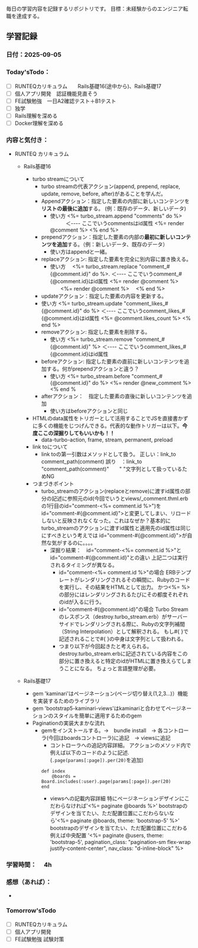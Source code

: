 毎日の学習内容を記録するリポジトリです。
目標：未経験からのエンジニア転職を達成する。

## 学習記録
### 日付：2025-09-05
### Today'sTodo：
- [ ] RUNTEQカリキュラム　　Rails基礎16(途中から)、Rails基礎17
- [ ] 個人アプリ開発　認証機能見直そう
- [ ] FE試験勉強　一日A2確認テスト＋B1テスト
- [ ] 独学
- [ ] Rails理解を深める
- [ ] Docker理解を深める　
### 内容と気付き：
- RUNTEQ カリキュラム　
    - Rails基礎16
        - turbo streamについて
            - turbo streamの代表アクション(append, prepend, replace, update, remove, before, after)があることを学んだ。
            - Appendアクション：指定した要素の内部に新しいコンテンツを**リストの最後に追加**する。 (例：既存のデータ、新しいデータ)
                - 使い方
                  <%= turbo_stream.append "comments" do %>   　　　＜---- ここでいうcommentsはid属性
                    <%= render @comment %> 
                  <% end %>
            - prependアクション：指定した要素の内部の**最初に新しいコンテンツを追加**する。（例：新しいデータ、既存のデータ）
                - 使い方はappendと一緒。
            - replaceアクション: 指定した要素を完全に別内容に置き換える。
                - 使い方
                　<%= turbo_stream.replace "comment_#{@comment.id}" do %>. ＜---- ここでいうcomment_#{@comment.id}はid属性
                    <%= render @comment %> 
                　　<%= render @comment %>
                　<% end %>
            - updateアクション：指定した要素の内容を更新する。
             - 使い方
                <%= turbo_stream.update "comment_likes_#{@comment.id}" do %>    ＜---- ここでいうcomment_likes_#{@comment.id}はid属性
                    <%= @comment.likes_count %>
                <% end %>
            - removeアクション: 指定した要素を削除する。
                - 使い方
                     <%= turbo_stream.remove "comment_#{@comment.id}" %>   ＜---- ここでいうcomment_likes_#{@comment.id}はid属性
            - beforeアクション: 指定した要素の直前に新しいコンテンツを追加する。何がprependアクションと違う？
                - 使い方
                    <%= turbo_stream.before "comment_#{@comment.id}" do %>
                        <%= render @new_comment %>
                    <% end %
            - afterアクション：　指定した要素の直後に新しいコンテンツを追加
                - 使い方はbeforeアクションと同じ
        - HTMLのdata属性をトリガーとして活用することでJSを直接書かずに多くの機能をじつげんできる。代表的な動作トリガーは以下。**今度ここの深掘りしてもいいかも！！**
            - data-turbo-action, frame, stream, permanent, preload
        - link toについて
            - link toの第一引数はメソッドとして扱う。
                正しい：link_to comment_path(comment)
                誤り　：link_to "comment_path(comment)"　　" "文字列として扱っているためNG
        - つまづきポイント
            - turbo_streamのアクション(replaceとremove)に渡すid属性の部分の記述に参照元のid(今回でいうとviews/_comment.thml.erbの1行目のid="comment-<%= comment.id %>")を　id="comment-#{@comment.id}">と変更してしまい、リロードしないと反映されなくなった。これはなぜか？基本的にturbo_streamのアクションに渡すid属性と適用先のid属性は同じにすべきという考えでは id="comment-#{@comment.id}">が自然な気がするのに。。。。
                - 深掘り結果：　id="comment-<%= comment.id %>"とid="comment-#{@comment.id}"との違い
                    上記二つは実行されるタイミングが異なる。
                    - id="comment-<%= comment.id %>"の場合
                        ERBテンプレートがレンダリングされるその瞬間に、Rubyのコードを実行し、その結果をHTMLとして出力。
                        かつ<%= %>の部分にはレンダリングされるたびにその都度それぞれのidが入るに行う。
                    - id="comment-#{@comment.id}"の場合
                        Turbo Streamのレスポンス（destroy.turbo_stream.erb）がサーバーサイドでレンダリングされる際に、Rubyの文字列補間（String Interpolation）として解釈される。
                        もし#{ }で記述されることで#{ }の中身は文字列として扱われる。
                    - つまり以下が今回起きたと考えられる。destroy.turbo_stream.erbに記述されている内容をこの部分に置き換えると特定のidがHTMLに置き換えらてしまうことになる。
                    ちょっと言語整理が必要。
                    

    - Rails基礎17
        - gem 'kaminari'はページネーション(ページ切り替え(1,2,3...)）機能を実装するためのライブラリ
        - gem 'bootstrap5-kaminari-views'はkaminariと合わせてページネーションのスタイルを簡単に適用するためのgem
        - Paginationの実装大まかな流れ
            - gemをインストールする。→　bundle install　→ 各コントローラ(今回はboardsコントローラ)に追記　→ viewsに追記
                - コントローラへの追記内容詳細。  アクションのメソッド内で例えば以下のコードのように記述. (`.page(params[:page]).per(20)`を追加)
                ```
                def index
                    @boards = Board.includes(:user).page(params[:page]).per(20)
                end
                ```
                - viewsへの記載内容詳細
                    特にページネーションデザインにこだわらなければ'<%= paginate @boards %>'
                    bootstrapのデザインを当てたい、ただ配置位置にこだわらないなら'<%= paginate @boards, theme: 'bootstrap-5' %>'
                    bootstrapのデザインを当てたい、ただ配置位置にこだわる例えば中央配置 '<%= paginate @users, theme: 'bootstrap-5', pagination_class: "pagination-sm flex-wrap justify-content-center", nav_class: "d-inline-block" %>
    

### 学習時間：　  4h
### 感想（あれば）：
- 
### Tomorrow'sTodo
- [ ] RUNTEQカリキュラム
- [ ] 個人アプリ開発
- [ ] FE試験勉強 試験対策
